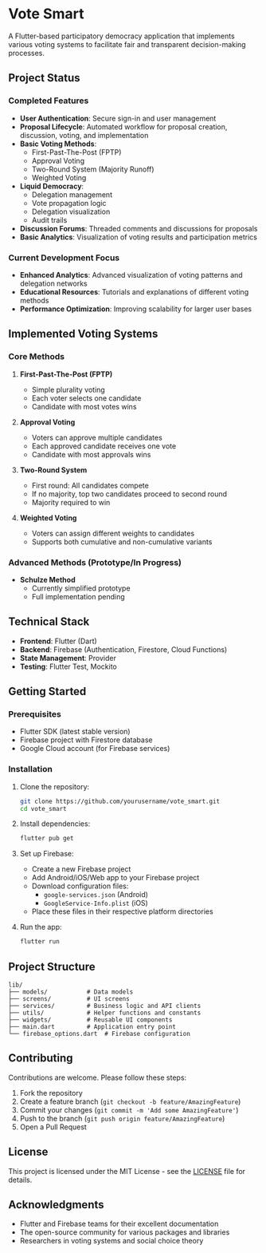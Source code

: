 # Vote Smart

A Flutter-based participatory democracy application that implements various voting systems to facilitate fair and transparent decision-making processes.

## Project Status

### Completed Features
- **User Authentication**: Secure sign-in and user management
- **Proposal Lifecycle**: Automated workflow for proposal creation, discussion, voting, and implementation
- **Basic Voting Methods**:
  - First-Past-The-Post (FPTP)
  - Approval Voting
  - Two-Round System (Majority Runoff)
  - Weighted Voting
- **Liquid Democracy**:
  - Delegation management
  - Vote propagation logic
  - Delegation visualization
  - Audit trails
- **Discussion Forums**: Threaded comments and discussions for proposals
- **Basic Analytics**: Visualization of voting results and participation metrics

### Current Development Focus
- **Enhanced Analytics**: Advanced visualization of voting patterns and delegation networks
- **Educational Resources**: Tutorials and explanations of different voting methods
- **Performance Optimization**: Improving scalability for larger user bases

## Implemented Voting Systems

### Core Methods
1. **First-Past-The-Post (FPTP)**
   - Simple plurality voting
   - Each voter selects one candidate
   - Candidate with most votes wins

2. **Approval Voting**
   - Voters can approve multiple candidates
   - Each approved candidate receives one vote
   - Candidate with most approvals wins

3. **Two-Round System**
   - First round: All candidates compete
   - If no majority, top two candidates proceed to second round
   - Majority required to win

4. **Weighted Voting**
   - Voters can assign different weights to candidates
   - Supports both cumulative and non-cumulative variants

### Advanced Methods (Prototype/In Progress)
- **Schulze Method**
  - Currently simplified prototype
  - Full implementation pending

## Technical Stack

- **Frontend**: Flutter (Dart)
- **Backend**: Firebase (Authentication, Firestore, Cloud Functions)
- **State Management**: Provider
- **Testing**: Flutter Test, Mockito

## Getting Started

### Prerequisites

- Flutter SDK (latest stable version)
- Firebase project with Firestore database
- Google Cloud account (for Firebase services)

### Installation

1. Clone the repository:
   ```bash
   git clone https://github.com/yourusername/vote_smart.git
   cd vote_smart
   ```

2. Install dependencies:
   ```bash
   flutter pub get
   ```

3. Set up Firebase:
   - Create a new Firebase project
   - Add Android/iOS/Web app to your Firebase project
   - Download configuration files:
     - `google-services.json` (Android)
     - `GoogleService-Info.plist` (iOS)
   - Place these files in their respective platform directories

4. Run the app:
   ```bash
   flutter run
   ```

## Project Structure

```
lib/
├── models/           # Data models
├── screens/          # UI screens
├── services/         # Business logic and API clients
├── utils/            # Helper functions and constants
├── widgets/          # Reusable UI components
├── main.dart         # Application entry point
└── firebase_options.dart  # Firebase configuration
```

## Contributing

Contributions are welcome. Please follow these steps:

1. Fork the repository
2. Create a feature branch (`git checkout -b feature/AmazingFeature`)
3. Commit your changes (`git commit -m 'Add some AmazingFeature'`)
4. Push to the branch (`git push origin feature/AmazingFeature`)
5. Open a Pull Request

## License

This project is licensed under the MIT License - see the [LICENSE](LICENSE) file for details.

## Acknowledgments

- Flutter and Firebase teams for their excellent documentation
- The open-source community for various packages and libraries
- Researchers in voting systems and social choice theory
